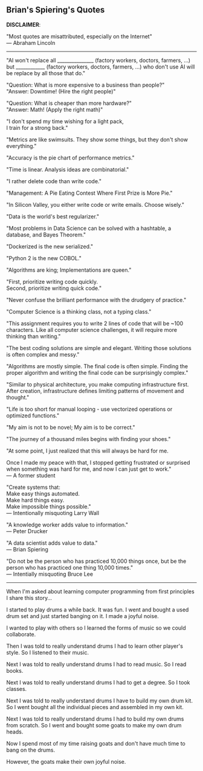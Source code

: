 Brian's Spiering's Quotes
-------

__DISCLAIMER__: 

"Most quotes are misattributed, especially on the Internet"  
— Abraham Lincoln

------

"AI won't replace all _______________ (factory workers, doctors, farmers, …) but ____________ (factory workers, doctors, farmers, …)  who don't use AI will be replace by all those that do."
 
"Question: What is more expensive to a business than people?"  
"Answer: Downtime! (Hire the right people)" 

"Question: What is cheaper than more hardware?"  
"Answer: Math! (Apply the right math)"   

"I don't spend my time wishing for a light pack,   
I train for a strong back."

"Metrics are like swimsuits. They show some things, but they don't show everything."

"Accuracy is the pie chart of performance metrics."

"Time is linear. Analysis ideas are combinatorial."

"I rather delete code than write code."

"Management: A Pie Eating Contest Where First Prize is More Pie."

"In Silicon Valley, you either write code or write emails. Choose wisely."

"Data is the world's best regularizer."

"Most problems in Data Science can be solved with a hashtable, a database, and Bayes Theorem."

"Dockerized is the new serialized."

"Python 2 is the new COBOL."

"Algorithms are king; Implementations are queen."

"First, prioritize writing code quickly.   
Second, prioritize writing quick code."

"Never confuse the brilliant performance with the drudgery of practice."

"Computer Science is a thinking class, not a typing class."

"This assignment requires you to write 2 lines of code that will be ~100 characters. Like all computer science challenges, it will require more thinking than writing."

"The best coding solutions are simple and elegant. Writing those solutions is often complex and messy."

"Algorithms are mostly simple.
The final code is often simple.
Finding the proper algorithm and writing the final code can be surprisingly complex."

"Similar to physical architecture, you make computing infrastructure first.   
After creation, infrastructure defines limiting patterns of movement and thought."

"Life is too short for manual looping - use vectorized operations or optimized functions."

"My aim is not to be novel; My aim is to be correct."

"The journey of a thousand miles begins with finding your shoes."

"At some point, I just realized that this will always be hard for me. 

Once I made my peace with that, I stopped getting frustrated or surprised when something was hard for me, and now I can just get to work."  
— A former student

"Create systems that:     
Make easy things automated.   
Make hard things easy.    
Make impossible things possible."    
— Intentionally misquoting Larry Wall

"A knowledge worker adds value to information."   
— Peter Drucker

"A data scientist adds value to data."   
— Brian Spiering

"Do not be the person who has practiced 10,000 things once, but be the person who has practiced one thing 10,000 times."   
— Intentially misquoting Bruce Lee

----

When I'm asked about learning computer programming from first principles I share this story…

I started to play drums a while back. It was fun. I went and bought a used drum set and just started banging on it. I made a joyful noise. 

I wanted to play with others so I learned the forms of music so we could collaborate. 

Then I was told to really understand drums I had to learn other player's style. So I listened to their music. 

Next I was told to really understand drums I had to read music. So I read books.

Next I was told to really understand drums I had to get a degree. So I took classes. 

Next I was told to really understand drums I have to build my own drum kit. So I went bought all the individual pieces and assembled in my own kit. 

Next I was told to really understand drums I had to build my own drums from scratch. So I went and bought some goats to make my own drum heads. 

Now I spend most of my time raising goats and don't have much time to bang on the drums. 

However, the goats make their own joyful noise.
